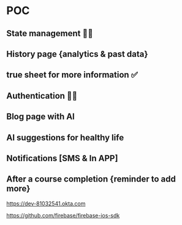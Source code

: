 # POC

## State management 🏃‍♂️
## History page {analytics & past data}
## true sheet for more information ✅
## Authentication 🏃‍♂️
## Blog page with AI 
## AI suggestions for healthy life 
## Notifications [SMS & In APP] 
## After a course completion {reminder to add more} 

https://dev-81032541.okta.com

https://github.com/firebase/firebase-ios-sdk